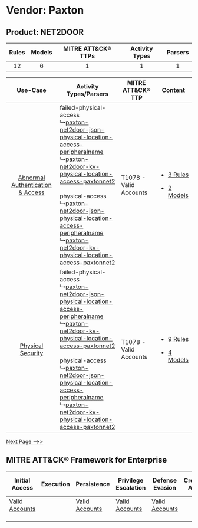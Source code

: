 Vendor: Paxton
==============
Product: NET2DOOR
-----------------
| Rules | Models | MITRE ATT&CK® TTPs | Activity Types | Parsers |
|:-----:|:------:|:------------------:|:--------------:|:-------:|
|  12   |   6    |         1          |       1        |    1    |

|    Use-Case    | Activity Types/Parsers    | MITRE ATT&CK® TTP          | Content    |
|:----:| ---- | ---- | ---- |
| [Abnormal Authentication & Access](../../../UseCases/uc_abnormal_authentication_&_access.md) |  failed-physical-access<br> ↳[paxton-net2door-json-physical-location-access-peripheralname](Ps/pC_paxtonnet2doorjsonphysicallocationaccessperipheralname.md)<br> ↳[paxton-net2door-kv-physical-location-access-paxtonnet2](Ps/pC_paxtonnet2doorkvphysicallocationaccesspaxtonnet2.md)<br><br> physical-access<br> ↳[paxton-net2door-json-physical-location-access-peripheralname](Ps/pC_paxtonnet2doorjsonphysicallocationaccessperipheralname.md)<br> ↳[paxton-net2door-kv-physical-location-access-paxtonnet2](Ps/pC_paxtonnet2doorkvphysicallocationaccesspaxtonnet2.md)<br> | T1078 - Valid Accounts<br> | [<ul><li>3 Rules</li></ul><ul><li>2 Models</li></ul>](RM/r_m_paxton_net2door_Abnormal_Authentication_&_Access.md) |
|    [Physical Security](../../../UseCases/uc_physical_security.md)    |  failed-physical-access<br> ↳[paxton-net2door-json-physical-location-access-peripheralname](Ps/pC_paxtonnet2doorjsonphysicallocationaccessperipheralname.md)<br> ↳[paxton-net2door-kv-physical-location-access-paxtonnet2](Ps/pC_paxtonnet2doorkvphysicallocationaccesspaxtonnet2.md)<br><br> physical-access<br> ↳[paxton-net2door-json-physical-location-access-peripheralname](Ps/pC_paxtonnet2doorjsonphysicallocationaccessperipheralname.md)<br> ↳[paxton-net2door-kv-physical-location-access-paxtonnet2](Ps/pC_paxtonnet2doorkvphysicallocationaccesspaxtonnet2.md)<br> | T1078 - Valid Accounts<br> | [<ul><li>9 Rules</li></ul><ul><li>4 Models</li></ul>](RM/r_m_paxton_net2door_Physical_Security.md)    |
[Next Page -->>](2_ds_paxton_net2door.md)

MITRE ATT&CK® Framework for Enterprise
--------------------------------------
| Initial Access                                                      | Execution | Persistence                                                         | Privilege Escalation                                                | Defense Evasion                                                     | Credential Access | Discovery | Lateral Movement | Collection | Command and Control | Exfiltration | Impact |
| ------------------------------------------------------------------- | --------- | ------------------------------------------------------------------- | ------------------------------------------------------------------- | ------------------------------------------------------------------- | ----------------- | --------- | ---------------- | ---------- | ------------------- | ------------ | ------ |
| [Valid Accounts](https://attack.mitre.org/techniques/T1078)<br><br> |           | [Valid Accounts](https://attack.mitre.org/techniques/T1078)<br><br> | [Valid Accounts](https://attack.mitre.org/techniques/T1078)<br><br> | [Valid Accounts](https://attack.mitre.org/techniques/T1078)<br><br> |                   |           |                  |            |                     |              |        |